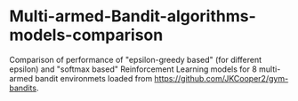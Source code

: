 # Multi-armed-Bandit-algorithms-models-comparison
Comparison of performance of "epsilon-greedy based" (for different epsilon) and "softmax based" Reinforcement Learning models
for 8 multi-armed bandit environmets loaded from https://github.com/JKCooper2/gym-bandits.
